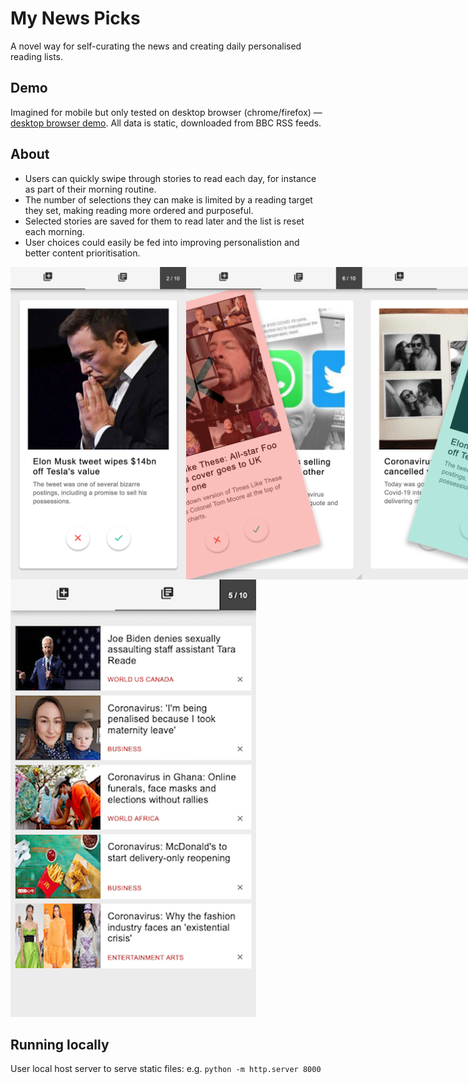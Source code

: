# My News Picks

A novel way for self-curating the news and creating daily personalised reading lists.

## Demo
Imagined for mobile but only tested on desktop browser (chrome/firefox) — [desktop browser demo](https://karlsimsbbc.github.io/my-news-prototype/index.html). All data is static, downloaded from BBC RSS feeds.

## About
* Users can quickly swipe through stories to read each day, for instance as part of their morning routine.
* The number of selections they can make is limited by a reading target they set, making reading more ordered and purposeful.
* Selected stories are saved for them to read later and the list is reset each morning.
* User choices could easily be fed into improving personalistion and better content prioritisation.

<div style="display:flex; justify-content: space-around">
    <img src="./images/news-picks-add.png" height="500">
    <img src="./images/news-picks-left.png" height="500">
    <img src="./images/news-picks-right.png" height="500">
</div>

<img src="./images/news-picks-browse.png">

## Running locally

User local host server to serve static files: e.g. `python -m http.server 8000`
